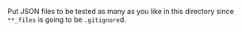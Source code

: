 Put JSON files to be tested as many as you like in this directory since `**_files` is going to be `.gitignore`d.